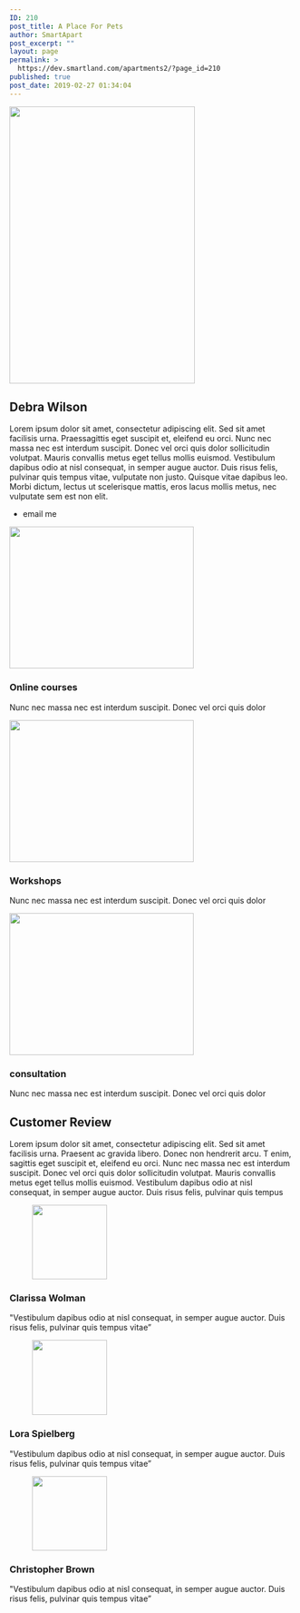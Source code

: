```yaml
---
ID: 210
post_title: A Place For Pets
author: SmartApart
post_excerpt: ""
layout: page
permalink: >
  https://dev.smartland.com/apartments2/?page_id=210
published: true
post_date: 2019-02-27 01:34:04
---
```

<img width="327" height="488" src="https://dev.smartland.com/apartments2/wp-content/uploads/2019/02/profile_org.jpg" alt="" srcset="https://dev.smartland.com/apartments2/wp-content/uploads/2019/02/profile_org.jpg 327w, https://dev.smartland.com/apartments2/wp-content/uploads/2019/02/profile_org-201x300.jpg 201w" sizes="(max-width: 327px) 100vw, 327px" />											
			<h2>Debra Wilson</h2>		
		<p>Lorem ipsum dolor sit amet, consectetur adipiscing elit. Sed sit amet facilisis urna. Praessagittis eget suscipit et, eleifend eu orci. Nunc nec massa nec est interdum suscipit. Donec vel orci quis dolor sollicitudin volutpat. Mauris convallis metus eget tellus mollis euismod. Vestibulum dapibus odio at nisl consequat, in semper augue auctor. Duis risus felis, pulvinar quis tempus vitae, vulputate non justo. Quisque vitae dapibus leo. Morbi dictum, lectus ut scelerisque mattis, eros lacus mollis metus, nec vulputate sem est non elit.</p>		
					<ul>
							<li >
										email me
									</li>
						</ul>
										<img width="325" height="250" src="https://dev.smartland.com/apartments2/wp-content/uploads/2019/02/experts_1_org-1.jpg" alt="" srcset="https://dev.smartland.com/apartments2/wp-content/uploads/2019/02/experts_1_org-1.jpg 325w, https://dev.smartland.com/apartments2/wp-content/uploads/2019/02/experts_1_org-1-300x231.jpg 300w" sizes="(max-width: 325px) 100vw, 325px" />											
			<h3>Online courses</h3>		
		<p>Nunc nec massa nec est interdum suscipit. Donec vel orci quis dolor</p>		
										<img width="325" height="250" src="https://dev.smartland.com/apartments2/wp-content/uploads/2019/02/experts_2_org.jpg" alt="" srcset="https://dev.smartland.com/apartments2/wp-content/uploads/2019/02/experts_2_org.jpg 325w, https://dev.smartland.com/apartments2/wp-content/uploads/2019/02/experts_2_org-300x231.jpg 300w" sizes="(max-width: 325px) 100vw, 325px" />											
			<h3>Workshops</h3>		
		<p>Nunc nec massa nec est interdum suscipit. Donec vel orci quis dolor</p>		
										<img width="325" height="250" src="https://dev.smartland.com/apartments2/wp-content/uploads/2019/02/experts_3_org.jpg" alt="" srcset="https://dev.smartland.com/apartments2/wp-content/uploads/2019/02/experts_3_org.jpg 325w, https://dev.smartland.com/apartments2/wp-content/uploads/2019/02/experts_3_org-300x231.jpg 300w" sizes="(max-width: 325px) 100vw, 325px" />											
			<h3>consultation</h3>		
		<p>Nunc nec massa nec est interdum suscipit. Donec vel orci quis dolor</p>		
			<h2>Customer Review
</h2>		
		<p>Lorem ipsum dolor sit amet, consectetur adipiscing elit. Sed sit amet facilisis urna. Praesent ac gravida libero. Donec non hendrerit arcu. T enim, sagittis eget suscipit et, eleifend eu orci. Nunc nec massa nec est interdum suscipit. Donec vel orci quis dolor sollicitudin volutpat. Mauris convallis metus eget tellus mollis euismod. Vestibulum dapibus odio at nisl consequat, in semper augue auctor. Duis risus felis, pulvinar quis tempus</p>		
			<figure><img width="132" height="131" src="https://dev.smartland.com/apartments2/wp-content/uploads/2019/02/review_1.png" alt="" /></figure><h3>Clarissa Wolman</h3><p>"Vestibulum dapibus odio at nisl consequat, in semper augue auctor. Duis risus felis, pulvinar quis tempus vitae” </p>		
			<figure><img width="132" height="132" src="https://dev.smartland.com/apartments2/wp-content/uploads/2019/02/review_2.png" alt="" /></figure><h3>Lora Spielberg</h3><p>"Vestibulum dapibus odio at nisl consequat, in semper augue auctor. Duis risus felis, pulvinar quis tempus vitae” </p>		
			<figure><img width="132" height="131" src="https://dev.smartland.com/apartments2/wp-content/uploads/2019/02/review_3.png" alt="" /></figure><h3>Christopher Brown</h3><p>"Vestibulum dapibus odio at nisl consequat, in semper augue auctor. Duis risus felis, pulvinar quis tempus vitae” </p>